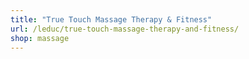 ```yaml
---
title: "True Touch Massage Therapy & Fitness"
url: /leduc/true-touch-massage-therapy-and-fitness/
shop: massage
---
```

